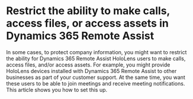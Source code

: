 

# Restrict the ability to make calls, access files, or access assets in Dynamics 365 Remote Assist

In some cases, to protect company information, you might want to restrict the ability for Dynamics 365 Remote Assist HoloLens users to make calls, access files, and/or 
access assets. For example, you might provide HoloLens devices installed with Dynamics 365 Remote Assist to other businesses as part of your customer support. At the same time, 
you want these users to be able to join meetings and receive meeting notifications. This article shows you how to set this up. 
